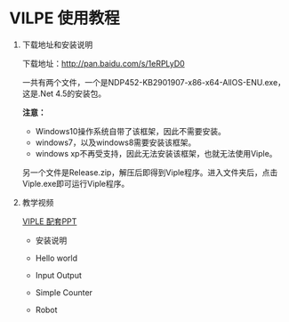 # VILPE 使用教程

1. 下载地址和安装说明

	下载地址：<http://pan.baidu.com/s/1eRPLyD0>

	一共有两个文件，一个是NDP452-KB2901907-x86-x64-AllOS-ENU.exe，这是.Net 4.5的安装包。
	
	**注意：**

	* Windows10操作系统自带了该框架，因此不需要安装。
	* windows7，以及windows8需要安装该框架。
	* windows xp不再受支持，因此无法安装该框架，也就无法使用Viple。

	另一个文件是Release.zip，解压后即得到Viple程序。进入文件夹后，点击Viple.exe即可运行Viple程序。

2. 教学视频

	[VIPLE 配套PPT](https://github.com/kinggolzu/Introduction-to-Computer/blob/master/courseware/Viple.pptx?raw=true)

	* 安装说明

	* Hello world

	* Input Output

	* Simple Counter

	* Robot	